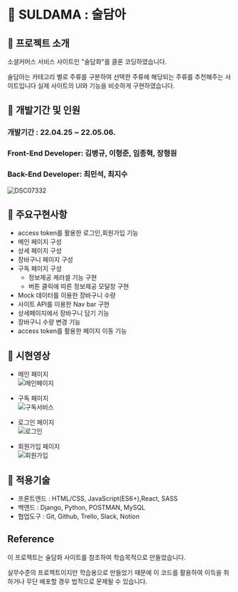 # 🍶 SULDAMA : 술담아

## 📍 프로젝트 소개
소셜커머스 서비스 사이트인 "술담화"를 클론 코딩하였습니다. 

술담아는 카테고리 별로 주류를 구분하여 선택한 주류에 해당되는 주류를 추천해주는 사이트입니다 실제 사이트의 UI와 기능을 비슷하게 구현하였습니다. 

## 📍 개발기간 및 인원
### 개발기간 : 22.04.25 ~ 22.05.06.
### Front-End Developer: 김병규, 이형준, 임종혁, 장형원
### Back-End Developer: 최민석, 최지수

![DSC07332](https://user-images.githubusercontent.com/92970761/167242526-9f1811a5-79cb-446f-90a3-8620098cedbf.JPG)

## 📍 주요구현사항
 - access token를 활용한 로그인,회원가입 기능 
 - 메인 페이지 구성
 - 상세 페이지 구성
 - 장바구니 페이지 구성
 - 구독 페이지 구성
   - 정보제공 케러셀 기능 구현 
   - 버튼 클릭에 따른 정보제공 모달창 구현
 - Mock 데이터를 이용한 장바구니 수량
 - 사이트 API를 이용한 Nav bar 구현 
 - 상세페이지에서 장바구니 담기 기능
 - 장바구니 수량 변경 기능
 - access token를 활용한 페이지 이동 기능

## 📍 시현영상
- 메인 페이지<br/>
![메인페이지](https://user-images.githubusercontent.com/92970761/167074660-bd8002da-9e96-41a4-8ffc-b189f46d6c8c.gif)

- 구독 페이지<br/>
![구독서비스](https://user-images.githubusercontent.com/92970761/167074918-6288c0fd-d97e-4228-a894-60b030bed81c.gif)

- 로그인 페이지<br/>
![로그인](https://user-images.githubusercontent.com/92970761/167242918-1d6976ac-e459-41e6-9778-231fee7c7a25.gif)

- 회원가입 페이지<br/>
![회원가입](https://user-images.githubusercontent.com/92970761/167242966-b7238df9-cd6f-4e21-8d79-b1be01ef2622.gif)


## 📍 적용기술
- 프론트엔드 : HTML/CSS, JavaScript(ES6+),React, SASS
- 백엔드 : Django, Python, POSTMAN, MySQL
- 협업도구 : Git, Github, Trello, Slack, Notion

## Reference
이 프로젝트는 술담화 사이트를 참조하여 학습목적으로 만들었습니다.

실무수준의 프로젝트이지만 학습용으로 만들었기 때문에 이 코드를 활용하여 이득을 취하거나 무단 배포할 경우 법적으로 문제될 수 있습니다.
